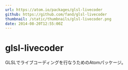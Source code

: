 ```yaml
---
url: https://atom.io/packages/glsl-livecoder
github: https://github.com/fand/glsl-livecoder
thumbnail: /static/thumbnails/glsl-livecoder.png
date: 2014-08-20T12:55:00Z
---
```

# glsl-livecoder

GLSLでライブコーディングを行なうためのAtomパッケージ。
